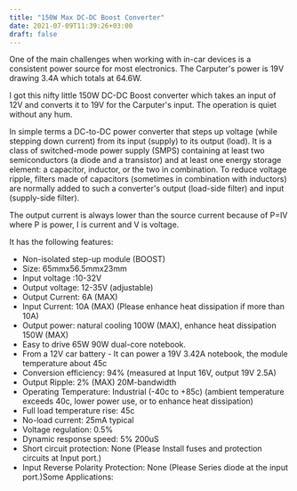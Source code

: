 ```yaml
---
title: "150W Max DC-DC Boost Converter"
date: 2021-07-09T11:39:26+03:00
draft: false
---
```

One of the main challenges when working with in-car devices is a consistent power
source for most electronics. The Carputer's power is 19V drawing 3.4A which totals
at 64.6W.

I got this nifty little 150W DC-DC Boost converter which takes an input of 12V and converts
it to 19V for the Carputer's input. The operation is quiet without any hum.

In simple terms a DC-to-DC power converter that steps up voltage (while stepping down current) from its input (supply) to its output (load). It is a class of switched-mode power supply (SMPS) containing at least two semiconductors (a diode and a transistor) and at least one energy storage element: a capacitor, inductor, or the two in combination. To reduce voltage ripple, filters made of capacitors (sometimes in combination with inductors) are normally added to such a converter's output (load-side filter) and input (supply-side filter).

The output current is always lower than the source current because of P=IV where P is power, I is current and V is voltage.

It has the following features:

* Non-isolated step-up module (BOOST)
* Size: 65mmx56.5mmx23mm
* Input voltage :10-32V
* Output voltage: 12-35V (adjustable)
* Output Current: 6A (MAX)
* Input Current: 10A (MAX) (Please enhance heat dissipation if more than 10A)
* Output power: natural cooling 100W (MAX), enhance heat dissipation 150W (MAX)
* Easy to drive 65W 90W dual-core notebook.
* From a 12V car battery - It can power a 19V 3.42A notebook, the module temperature about 45c
* Conversion efficiency: 94% (measured at Input 16V, output 19V 2.5A)
* Output Ripple: 2% (MAX) 20M-bandwidth
* Operating Temperature: Industrial (-40c to +85c) (ambient temperature exceeds 40c, lower power use, or to enhance heat dissipation)
* Full load temperature rise: 45c
* No-load current: 25mA typical
* Voltage regulation: 0.5%
* Dynamic response speed: 5% 200uS
* Short circuit protection: None (Please Install fuses and protection circuits at Input port.)
* Input Reverse Polarity Protection: None (Please Series diode at the input port.)Some Applications:
